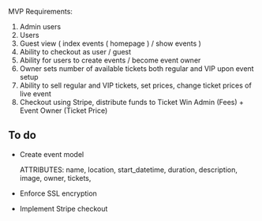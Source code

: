 MVP Requirements:

1. Admin users
2. Users
3. Guest view ( index events ( homepage ) / show events )
4. Ability to checkout as user / guest
5. Ability for users to create events / become event owner
6. Owner sets number of available tickets both regular and VIP upon event setup
6. Ability to sell regular and VIP tickets, set prices, change ticket prices of live event
7. Checkout using Stripe, distribute funds to Ticket Win Admin (Fees) + Event Owner (Ticket Price)

## To do

* Create event model

    ATTRIBUTES: name, location, start_datetime, duration, description, image,
    owner, tickets, 

* Enforce SSL encryption
* Implement Stripe checkout

